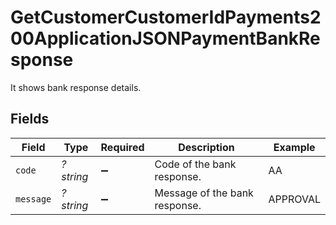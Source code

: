# GetCustomerCustomerIdPayments200ApplicationJSONPaymentBankResponse

It shows bank response details.


## Fields

| Field                         | Type                          | Required                      | Description                   | Example                       |
| ----------------------------- | ----------------------------- | ----------------------------- | ----------------------------- | ----------------------------- |
| `code`                        | *?string*                     | :heavy_minus_sign:            | Code of the bank response.    | AA                            |
| `message`                     | *?string*                     | :heavy_minus_sign:            | Message of the bank response. | APPROVAL                      |